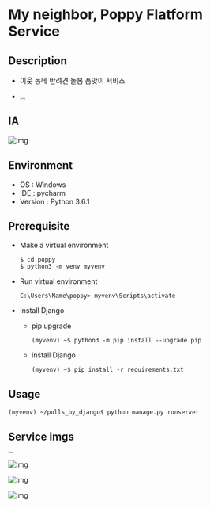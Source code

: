 # My neighbor, Poppy Flatform Service

## Description

- 이웃 동네 반려견 돌봄 품앗이 서비스

- <img src="./imgs_for_document/landing_page.png" alt="img" style="zoom:25%;" />



## IA

![img](./imgs_for_document/Poppy_Mobile_IA.png)



## Environment

- OS : Windows
- IDE : pycharm
- Version : Python 3.6.1



## Prerequisite

- Make a virtual environment

  ```shell
  $ cd poppy
  $ python3 -m venv myvenv
  ```
  
- Run virtual environment

  ```shell
  C:\Users\Name\poppy> myvenv\Scripts\activate
  ```

- Install Django

  - pip upgrade

    ```shell
    (myvenv) ~$ python3 -m pip install --upgrade pip
    ```

  - install Django

    ```shell
    (myvenv) ~$ pip install -r requirements.txt
    ```



## Usage

```shell
(myvenv) ~/polls_by_django$ python manage.py runserver
```



## Service imgs

<img src="./imgs_for_document/TESTING_1.png" alt="img" style="zoom: 25%;" />

![img](./imgs_for_document/MVP3.png)

![img](./imgs_for_document/MVP1.png)

![img](./imgs_for_document/MVP5.png)

